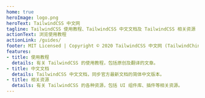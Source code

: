 ```yaml
---
home: true
heroImage: logo.png
heroText: TailwindCSS 中文网
tagline: TailwindCSS 使用教程、TailwindCSS 中文文档及 TailwindCSS 相关资源
actionText: 浏览使用教程
actionLink: /guides/
footer: MIT Licensed | Copyright © 2020 TailwindCSS 中文网 (TailwindChina.com)
features: 
- title: 使用教程
  details: 有关 TailwindCSS 的使用教程，包括原创及翻译的文章。
- title: 中文文档
  details: TailwindCSS 中文文档，同步官方最新文档的简体中文版本。
- title: 相关资源
  details: 有关 TailwindCSS 的各种资源，包括 UI 组件库、插件等相关资源。
---
```

